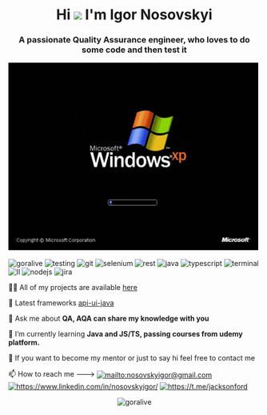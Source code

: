 <!--
Here are some ideas to get you started:

- 🔭 I’m currently working on ...
- 🌱 I’m currently learning ...
- 👯 I’m looking to collaborate on ...
- 🤔 I’m looking for help with ...
- 💬 Ask me about ...
- 📫 How to reach me: ...
- 😄 Pronouns: ...
- ⚡ Fun fact: ...
-->

<h1 align="center">Hi 
<img src="https://camo.githubusercontent.com/35d3d11359a49bf12aebb834cc13fd81b95eff4e/68747470733a2f2f6d656469612e67697068792e636f6d2f6d656469612f6876524a434c467a6361737252346961377a2f67697068792e676966" width="35px" data-canonical-src="https://media.giphy.com/media/hvRJCLFzcasrR4ia7z/giphy.gif" style="max-width:100%;"> I'm Igor Nosovskyi 
</h1>

<h3 align="center">A passionate Quality Assurance engineer, who loves to do some code and then test it</h3>

![If you never try, you will never know](https://github.com/Goralive/Goralive/blob/master/gifs/T7Kv.gif)

<p align="left">
<img src="https://komarev.com/ghpvc/?username=goralive" alt="goralive" />
  <img src="https://img.icons8.com/color/48/000000/bug.png" alt="testing"  width="25" height="25" /> 
  <img src="https://img.icons8.com/color/48/000000/git.png" alt="git" width="25" height="25"/> 
  <img src="https://img.icons8.com/color/48/000000/selenium-test-automation.png" alt="selenium" width="25" height="25"/>
  <img src="https://img.icons8.com/color/48/000000/api-settings.png" alt="rest" width="25" height="25"/>
  <img src="https://img.icons8.com/color/48/000000/java-coffee-cup-logo.png" alt="java" width="25" height="25"/>
  <img src="https://img.icons8.com/color/48/000000/typescript.png" alt="typescript" width="25" height="25"/> 
  <img src="https://img.icons8.com/color/48/000000/code.png" alt="terminal" width="25" height="25"/> 
  <img src="https://img.icons8.com/color/48/000000/intellij-idea.png" alt="II" width="25" height="25"/> 
  <img src="https://img.icons8.com/color/48/000000/nodejs.png" alt="nodejs" width="25" height="25"/> 
  <img src="https://img.icons8.com/color/48/000000/jira.png" alt="jira" width="25" height="25"/>
  </p>

👨‍💻 All of my projects are available [here](https://github.com/goralive?tab=repositories)

🔨 Latest frameworks [api-ui-java](https://github.com/Goralive/api-testing-framework)

💬 Ask me about **QA, AQA can share my knowledge with you**

🌱 I’m currently learning **Java and JS/TS, passing courses from udemy platform.**

👋 If you want to become my mentor or just to say hi feel free to contact me

<p align="left"> 📫 How to reach me --->   
<a href="mailto:nosovskyigor@gmail.com" target="blank"><img align="center" src="https://cdn.jsdelivr.net/npm/simple-icons@3.0.1/icons/gmail.svg" alt="mailto:nosovskyigor@gmail.com" height="20" width="20" /></a>
<a href="https://www.linkedin.com/in/nosovskyigor/" target="blank"><img align="center" src="https://cdn.jsdelivr.net/npm/simple-icons@3.0.1/icons/linkedin.svg" alt="https://www.linkedin.com/in/nosovskyigor/" height="20" width="20" /></a>
<a href="https://t.me/jacksonford" target="blank"><img align="center" src="https://cdn.jsdelivr.net/npm/simple-icons@3.0.1/icons/telegram.svg" alt="https://t.me/jacksonford" height="20" width="20" /></a>
</p>

<p align="center"> 
<img src="https://github-readme-stats.vercel.app/api?username=goralive&show_icons=true" alt="goralive" />
</p>
